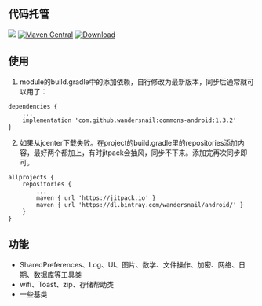 ## 代码托管
[![](https://jitpack.io/v/wandersnail/commons-android.svg)](https://jitpack.io/#wandersnail/commons-android)
[![Maven Central](https://maven-badges.herokuapp.com/maven-central/com.github.wandersnail/commons-android/badge.svg)](https://maven-badges.herokuapp.com/maven-central/com.github.wandersnail/commons-android)
[![Download](https://api.bintray.com/packages/wandersnail/android/commons-android/images/download.svg) ](https://bintray.com/wandersnail/android/commons-android/_latestVersion)


## 使用

1. module的build.gradle中的添加依赖，自行修改为最新版本，同步后通常就可以用了：
```
dependencies {
	...
	implementation 'com.github.wandersnail:commons-android:1.3.2'
}
```

2. 如果从jcenter下载失败。在project的build.gradle里的repositories添加内容，最好两个都加上，有时jitpack会抽风，同步不下来。添加完再次同步即可。
```
allprojects {
	repositories {
		...
		maven { url 'https://jitpack.io' }
		maven { url 'https://dl.bintray.com/wandersnail/android/' }
	}
}
```

## 功能

- SharedPreferences、Log、UI、图片、数学、文件操作、加密、网络、日期、数据库等工具类
- wifi、Toast、zip、存储帮助类
- 一些基类